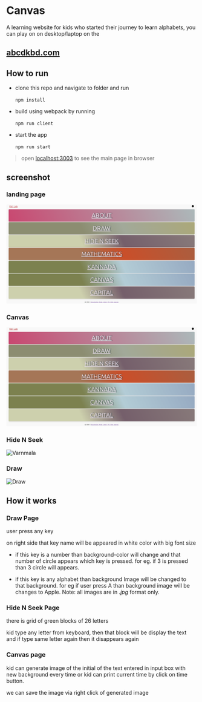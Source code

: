 # Canvas

A learning website for kids who started their journey to learn alphabets, you can play on on desktop/laptop on the

## [abcdkbd.com](https://abcdkbd.com)

## How to run

- clone this repo and navigate to folder and run

  `npm install`

- build using webpack by running

  `npm run client`

- start the app

  `npm run start`

> open [localhost:3003](http://localhost:3003) to see the main page in browser

## screenshot

### landing page

![Landing Page](https://github.com/xkeshav/canvas/blob/c7f21a1b9782b5de7a4691d022cc0e9aa7397ab6/src/assets/screenshots/Index.png)

### Canvas

![Canvas](https://github.com/xkeshav/canvas/blob/c7f21a1b9782b5de7a4691d022cc0e9aa7397ab6/src/assets/screenshots/Index.png)

### Hide N Seek

![Varnmala](https://github.com/xkeshav/canvas/blob/c7f21a1b9782b5de7a4691d022cc0e9aa7397ab6/src/assets/screenshots/Varnmala.png)

### Draw

![Draw](https://github.com/xkeshav/canvas/blob/c7f21a1b9782b5de7a4691d022cc0e9aa7397ab6/src/assets/screenshots/Draw.png)

## How it works

### Draw Page

user press any key

on right side that key name will be appeared in white color with big font size

- if this key is a number than background-color will change and that number of circle appears which key is pressed.
  for eg. if 3 is pressed than 3 circle will appears.

- if this key is any alphabet than background Image will be changed to that background.
  for eg if user press A than background image will be changes to Apple.
  Note: all images are in _.jpg_ format only.

### Hide N Seek Page

there is grid of green blocks of 26 letters

kid type any letter from keyboard, then that block will be display the text and if type same letter again then it disappears again

### Canvas page

kid can generate image of the initial of the text entered in input box with new background every time or kid can print current time by click on time button.

we can save the image via right click of generated image

